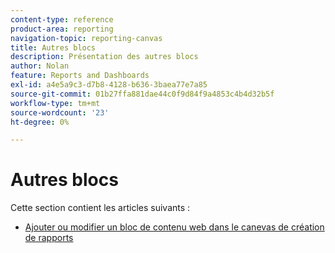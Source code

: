 ```yaml
---
content-type: reference
product-area: reporting
navigation-topic: reporting-canvas
title: Autres blocs
description: Présentation des autres blocs
author: Nolan
feature: Reports and Dashboards
exl-id: a4e5a9c3-d7b8-4128-b636-3baea77e7a85
source-git-commit: 01b27ffa881dae44c0f9d84f9a4853c4b4d32b5f
workflow-type: tm+mt
source-wordcount: '23'
ht-degree: 0%

---
```


# Autres blocs

Cette section contient les articles suivants :

* [Ajouter ou modifier un bloc de contenu web dans le canevas de création de rapports](../../../reports-and-dashboards/reporting-canvas/other-blocks/add-or-edt-web-content-block.md)

